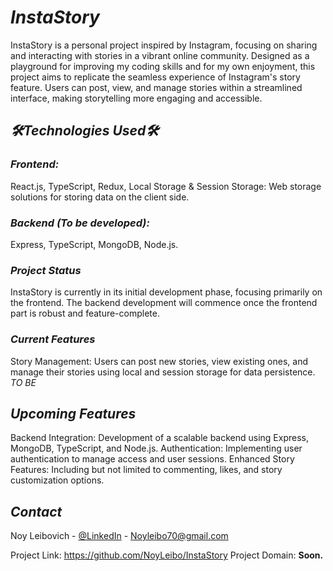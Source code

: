# *_InstaStory_*
InstaStory is a personal project inspired by Instagram, focusing on sharing and interacting with stories in a vibrant online community. Designed as a playground for improving my coding skills and for my own enjoyment, this project aims to replicate the seamless experience of Instagram's story feature. Users can post, view, and manage stories within a streamlined interface, making storytelling more engaging and accessible.

## *_🛠️Technologies Used🛠️_*
### *Frontend:*
React.js,
TypeScript,
Redux,
Local Storage & Session Storage: Web storage solutions for storing data on the client side.


### *Backend (To be developed):*

Express,
TypeScript,
MongoDB,
Node.js.


### *_Project Status_*
InstaStory is currently in its initial development phase, focusing primarily on the frontend. The backend development will commence once the frontend part is robust and feature-complete.

### *_Current Features_*
Story Management: Users can post new stories, view existing ones, and manage their stories using local and session storage for data persistence. *TO BE*

## *_Upcoming Features_*
Backend Integration: Development of a scalable backend using Express, MongoDB, TypeScript, and Node.js.
Authentication: Implementing user authentication to manage access and user sessions.
Enhanced Story Features: Including but not limited to commenting, likes, and story customization options.

## **_Contact_**
Noy Leibovich - [@LinkedIn](https://www.linkedin.com/in/noy-leibovich-66343a1b1/) - Noyleibo70@gmail.com

Project Link: https://github.com/NoyLeibo/InstaStory
Project Domain: **Soon.**

